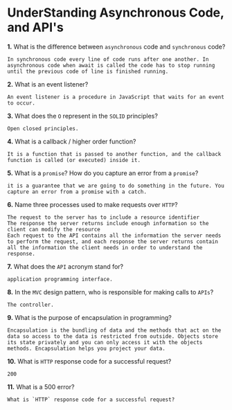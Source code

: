 # UnderStanding Asynchronous Code, and API's

**1.** What is the difference between `asynchronous` code and `synchronous` code?
<!-- enter you answer in the space below -->
```
In synchronous code every line of code runs after one another. In asynchronous code when await is called the code has to stop running until the previous code of line is finished running. 
```
**2.** What is an event listener?
<!-- enter you answer in the space below -->
```
An event listener is a procedure in JavaScript that waits for an event to occur.
```
**3.** What does the `O` represent in the `SOLID` principles?
<!-- enter you answer in the space below -->
```
Open closed principles.
```
**4.** What is a callback / higher order function?
<!-- enter you answer in the space below -->
```
It is a function that is passed to another function, and the callback function is called (or executed) inside it. 
```
**5.** What is a `promise`? How do you capture an error from a `promise`?
<!-- enter you answer in the space below -->
```
it is a guarantee that we are going to do something in the future. You capture an error from a promise with a catch. 
```
**6.** Name three processes used to make requests over `HTTP`?
<!-- enter you answer in the space below -->
```
The request to the server has to include a resource identifier
The response the server returns include enough information so the client can modify the resource
Each request to the API contains all the information the server needs to perform the request, and each response the server returns contain all the information the client needs in order to understand the response.

```
**7.** What does the `API` acronym stand for?
<!-- enter you answer in the space below -->
```
application programming interface. 
```
**8.** In the `MVC` design pattern, who is responsible for making calls to `APIs`?
<!-- enter you answer in the space below -->
```
The controller. 
```
**9.** What is the purpose of encapsulation in programming?
<!-- enter you answer in the space below -->
```
Encapsulation is the bundling of data and the methods that act on the data so access to the data is restricted from outside. Objects store its state privately and you can only access it with the objects methods. Encapsulation helps you project your data. 
```
**10.** What is `HTTP` response code for a successful request?
<!-- enter you answer in the space below -->
```
200
```
**11.** What is a 500 error?
<!-- enter you answer in the space below -->
```
What is `HTTP` response code for a successful request?
```
